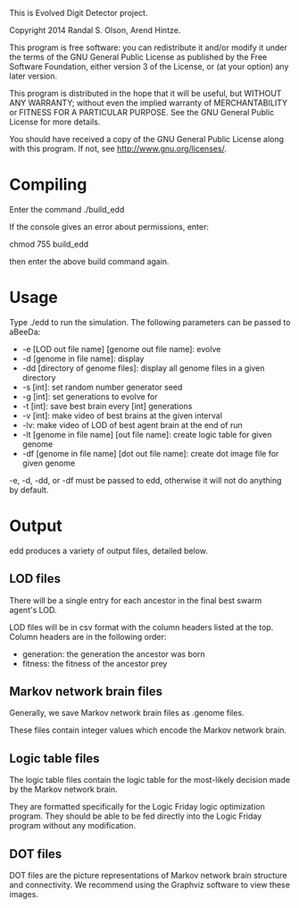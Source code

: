 This is Evolved Digit Detector project.

Copyright 2014 Randal S. Olson, Arend Hintze.

This program is free software: you can redistribute it and/or modify
it under the terms of the GNU General Public License as published by
the Free Software Foundation, either version 3 of the License, or
(at your option) any later version.

This program is distributed in the hope that it will be useful,
but WITHOUT ANY WARRANTY; without even the implied warranty of
MERCHANTABILITY or FITNESS FOR A PARTICULAR PURPOSE.  See the
GNU General Public License for more details.

You should have received a copy of the GNU General Public License
along with this program.  If not, see <http://www.gnu.org/licenses/>.

Compiling
====================

Enter the command ./build_edd

If the console gives an error about permissions, enter:

chmod 755 build_edd

then enter the above build command again.

Usage
====================

Type ./edd to run the simulation. The following parameters can be passed to aBeeDa:

* -e [LOD out file name] [genome out file name]: evolve
* -d [genome in file name]: display 
* -dd [directory of genome files]: display all genome files in a given directory
* -s [int]: set random number generator seed
* -g [int]: set generations to evolve for
* -t [int]: save best brain every [int] generations
* -v [int]: make video of best brains at the given interval
* -lv: make video of LOD of best agent brain at the end of run
* -lt [genome in file name] [out file name]: create logic table for given genome
* -df [genome in file name] [dot out file name]: create dot image file for given genome

-e, -d, -dd, or -df must be passed to edd, otherwise it will not do anything by default.

Output
====================

edd produces a variety of output files, detailed below.

LOD files
---------------------

There will be a single entry for each ancestor in the final best swarm agent's LOD.

LOD files will be in csv format with the column headers listed at the top. Column headers are in the following order:

* generation: the generation the ancestor was born
* fitness: the fitness of the ancestor prey

Markov network brain files
---------------------

Generally, we save Markov network brain files as .genome files.

These files contain integer values which encode the Markov network brain.

Logic table files
---------------------

The logic table files contain the logic table for the most-likely decision made by the Markov network brain.

They are formatted specifically for the Logic Friday logic optimization program. They should be able to be fed directly into the Logic Friday program without any modification.

DOT files
---------------------

DOT files are the picture representations of Markov network brain structure and connectivity. We recommend using the Graphviz software to view these images.